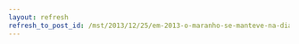 ```yaml
---
layout: refresh
refresh_to_post_id: /mst/2013/12/25/em-2013-o-maranho-se-manteve-na-dianteira-nacional-em-conflitos-agrrios
---
```

